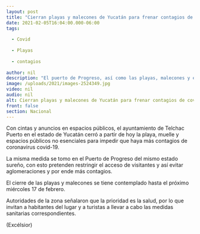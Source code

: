 ```yaml
---
layout: post
title: "Cierran playas y malecones de Yucatán para frenar contagios de covid"
date: 2021-02-05T16:04:00.000-06:00
tags:
  
  - Covid
  
  - Playas
  
  - contagios
  
author: nil
description: "El puerto de Progreso, así como las playas, malecones y espacios públicos en Telchac Puerto fueron cerrados y reabrirán hasta el 17 de febrero"
image: /uploads/2021/images-2524349.jpg
video: nil
audio: nil
alt: Cierran playas y malecones de Yucatán para frenar contagios de covid
front: false
section: Nacional
---
```


Con cintas y anuncios en espacios públicos, el ayuntamiento de Telchac Puerto en el estado de Yucatán cerró a partir de hoy la playa, muelle y espacios públicos no esenciales para impedir que haya más contagios de coronavirus covid-19.

La misma medida se tomo en el Puerto de Progreso del mismo estado sureño, con esto pretenden restringir el acceso de visitantes y así evitar aglomeraciones y por ende más contagios.

El cierre de las playas y malecones se tiene contemplado hasta el próximo miércoles 17 de febrero.

Autoridades de la zona señalaron que la prioridad es la salud, por lo que invitan a habitantes del lugar y a turistas a llevar a cabo las medidas sanitarias correspondientes.

(Excélsior)